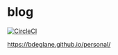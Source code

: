 # blog

[![CircleCI](https://circleci.com/gh/bdeglane/blog/tree/master.svg?style=svg)](https://circleci.com/gh/bdeglane/blog/tree/master)

https://bdeglane.github.io/personal/
